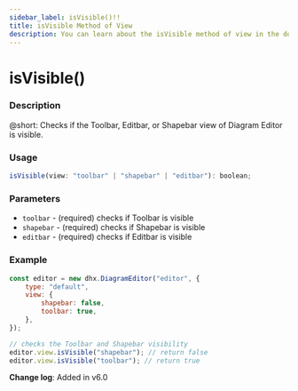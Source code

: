 ```yaml
---
sidebar_label: isVisible()!!
title: isVisible Method of View
description: You can learn about the isVisible method of view in the documentation of the DHTMLX JavaScript Diagram library. Browse developer guides and API reference, try out code examples and live demos, and download a free 30-day evaluation version of DHTMLX Diagram.
---
```


# isVisible()

### Description

@short: Checks if the Toolbar, Editbar, or Shapebar view of Diagram Editor is visible.

### Usage

~~~js
isVisible(view: "toolbar" | "shapebar" | "editbar"): boolean;
~~~

### Parameters

- `toolbar` - (required) checks if Toolbar is visible
- `shapebar` - (required) checks if Shapebar is visible
- `editbar` - (required) checks if Editbar is visible

### Example

~~~jsx {9-11}
const editor = new dhx.DiagramEditor("editor", {
    type: "default",
    view: {
        shapebar: false,
        toolbar: true,
    },
});

// checks the Toolbar and Shapebar visibility
editor.view.isVisible("shapebar"); // return false
editor.view.isVisible("toolbar"); // return true
~~~

**Change log**: Added in v6.0
